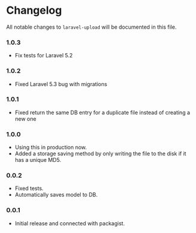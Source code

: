 # Changelog

All notable changes to `laravel-upload` will be documented in this file.

### 1.0.3
- Fix tests for Laravel 5.2

### 1.0.2
- Fixed Laravel 5.3 bug with migrations

### 1.0.1
- Fixed return the same DB entry for a duplicate file instead of creating a new one

### 1.0.0
- Using this in production now.
- Added a storage saving method by only writing the file to the disk if it has a unique MD5.

### 0.0.2
- Fixed tests.
- Automatically saves model to DB.

### 0.0.1
- Initial release and connected with packagist.
